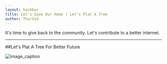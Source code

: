```yaml
---
layout: hackbar
title: Let's Save Our Home | Let's Plat A Tree
author: TharVid
---
```


It's time to give back to the community. Let's contribute to a better internet.

---

##Let's Plat A Tree For Better Future

![image_caption]({{site.baseurl}}/assets/images/TharVid.jpg)
